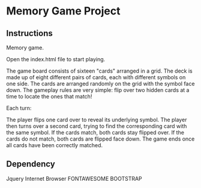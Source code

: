 # Memory Game Project

## Instructions

Memory game.

Open the index.html file to start playing.

The game board consists of sixteen "cards" arranged in a grid. 
The deck is made up of eight different pairs of cards, each with different symbols on one side.
The cards are arranged randomly on the grid with the symbol face down.
The gameplay rules are very simple:
flip over two hidden cards at a time to locate the ones that match!

Each turn:

The player flips one card over to reveal its underlying symbol. The player then turns over a second card, trying to find the corresponding card with the same symbol. If the cards match, both cards stay flipped over. If the cards do not match, both cards are flipped face down. The game ends once all cards have been correctly matched.

## Dependency

Jquery
Internet
Browser
FONTAWESOME
BOOTSTRAP
